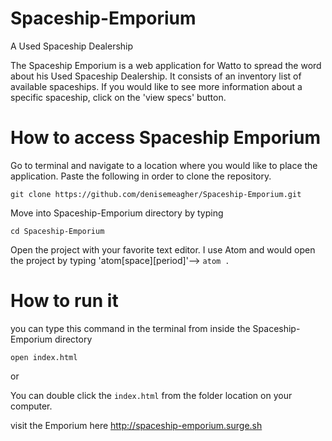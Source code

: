 # Spaceship-Emporium
A Used Spaceship Dealership

The Spaceship Emporium is a web application for Watto to spread the word about his Used Spaceship Dealership.
It consists of an inventory list of available spaceships. If you would like to see more information about a specific spaceship, click on the
'view specs' button.

How to access Spaceship Emporium
=============

Go to terminal and navigate to a location where you would like to place the application. Paste the following in order to clone the repository.

`git clone https://github.com/denisemeagher/Spaceship-Emporium.git`

Move into Spaceship-Emporium directory by typing

`cd Spaceship-Emporium`

Open the project with your favorite text editor. I use Atom and would open the project by typing 'atom[space][period]'--> `atom .`


How to run it
=============

you can type this command in the terminal from inside the Spaceship-Emporium directory

`open index.html`

or

You can double click the `index.html` from the folder location on your computer.


visit the Emporium here http://spaceship-emporium.surge.sh
